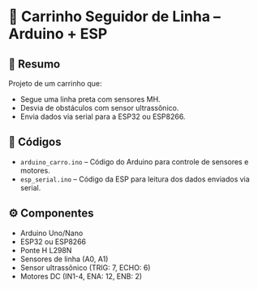 # 🚗 Carrinho Seguidor de Linha – Arduino + ESP

## 🔧 Resumo

Projeto de um carrinho que:
- Segue uma linha preta com sensores MH.
- Desvia de obstáculos com sensor ultrassônico.
- Envia dados via serial para a ESP32 ou ESP8266.

## 📁 Códigos

- `arduino_carro.ino` – Código do Arduino para controle de sensores e motores.
- `esp_serial.ino` – Código da ESP para leitura dos dados enviados via serial.

## ⚙️ Componentes

- Arduino Uno/Nano  
- ESP32 ou ESP8266  
- Ponte H L298N  
- Sensores de linha (A0, A1)  
- Sensor ultrassônico (TRIG: 7, ECHO: 6)  
- Motores DC (IN1-4, ENA: 12, ENB: 2)
